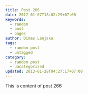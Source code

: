 ```yaml
---
title: Post 266
date: 2017-01-07T18:02:29+07:00
keywords:
  - random
  - post
  - pages
author: Dimas Lanjaka
tags:
  - random post
  - untagged
category:
  - random post
  - uncategorized
updated: 2013-01-28T04:27:17+07:00
---
```

This is content of post 266